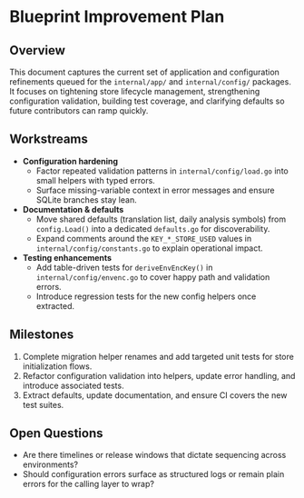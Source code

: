 # Blueprint Improvement Plan

## Overview
This document captures the current set of application and configuration refinements queued for the `internal/app/` and `internal/config/` packages. It focuses on tightening store lifecycle management, strengthening configuration validation, building test coverage, and clarifying defaults so future contributors can ramp quickly.

## Workstreams
- **Configuration hardening**
  - Factor repeated validation patterns in `internal/config/load.go` into small helpers with typed errors.
  - Surface missing-variable context in error messages and ensure SQLite branches stay lean.
- **Documentation & defaults**
  - Move shared defaults (translation list, daily analysis symbols) from `config.Load()` into a dedicated `defaults.go` for discoverability.
  - Expand comments around the `KEY_*_STORE_USED` values in `internal/config/constants.go` to explain operational impact.
- **Testing enhancements**
  - Add table-driven tests for `deriveEnvEncKey()` in `internal/config/envenc.go` to cover happy path and validation errors.
  - Introduce regression tests for the new config helpers once extracted.

## Milestones
1. Complete migration helper renames and add targeted unit tests for store initialization flows.
2. Refactor configuration validation into helpers, update error handling, and introduce associated tests.
3. Extract defaults, update documentation, and ensure CI covers the new test suites.

## Open Questions
- Are there timelines or release windows that dictate sequencing across environments?
- Should configuration errors surface as structured logs or remain plain errors for the calling layer to wrap?
